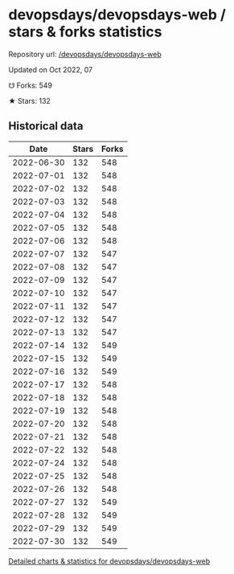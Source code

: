 # devopsdays/devopsdays-web / stars & forks statistics

Repository url: [/devopsdays/devopsdays-web](https://github.com/devopsdays/devopsdays-web)

Updated on Oct 2022, 07

☋ Forks: 549

★ Stars: 132

## Historical data
| Date | Stars | Forks |
|------|-------|-------|
| 2022-06-30 | 132 | 548 | 
| 2022-07-01 | 132 | 548 | 
| 2022-07-02 | 132 | 548 | 
| 2022-07-03 | 132 | 548 | 
| 2022-07-04 | 132 | 548 | 
| 2022-07-05 | 132 | 548 | 
| 2022-07-06 | 132 | 548 | 
| 2022-07-07 | 132 | 547 | 
| 2022-07-08 | 132 | 547 | 
| 2022-07-09 | 132 | 547 | 
| 2022-07-10 | 132 | 547 | 
| 2022-07-11 | 132 | 547 | 
| 2022-07-12 | 132 | 547 | 
| 2022-07-13 | 132 | 547 | 
| 2022-07-14 | 132 | 549 | 
| 2022-07-15 | 132 | 549 | 
| 2022-07-16 | 132 | 549 | 
| 2022-07-17 | 132 | 548 | 
| 2022-07-18 | 132 | 548 | 
| 2022-07-19 | 132 | 548 | 
| 2022-07-20 | 132 | 548 | 
| 2022-07-21 | 132 | 548 | 
| 2022-07-22 | 132 | 548 | 
| 2022-07-24 | 132 | 548 | 
| 2022-07-25 | 132 | 548 | 
| 2022-07-26 | 132 | 548 | 
| 2022-07-27 | 132 | 549 | 
| 2022-07-28 | 132 | 549 | 
| 2022-07-29 | 132 | 549 | 
| 2022-07-30 | 132 | 549 | 


[Detailed charts & statistics for devopsdays/devopsdays-web](https://reviewgithub.com/rep/devopsdays/devopsdays-web)
